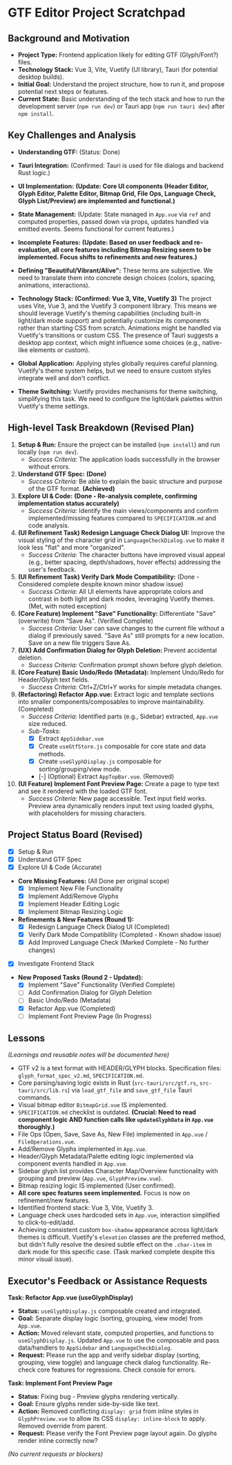 # GTF Editor Project Scratchpad

## Background and Motivation

- **Project Type:** Frontend application likely for editing GTF (Glyph/Font?) files.
- **Technology Stack:** Vue 3, Vite, Vuetify (UI library), Tauri (for potential desktop builds).
- **Initial Goal:** Understand the project structure, how to run it, and propose potential next steps or features.
- **Current State:** Basic understanding of the tech stack and how to run the development server (`npm run dev`) or Tauri app (`npm run tauri dev`) after `npm install`.

## Key Challenges and Analysis

- **Understanding GTF:** (Status: Done)
- **Tauri Integration:** (Confirmed: Tauri is used for file dialogs and backend Rust logic.)
- **UI Implementation:** **(Update: Core UI components (Header Editor, Glyph Editor, Palette Editor, Bitmap Grid, File Ops, Language Check, Glyph List/Preview) are implemented and functional.)**
- **State Management:** (Update: State managed in `App.vue` via `ref` and computed properties, passed down via props, updates handled via emitted events. Seems functional for current features.)

- **Incomplete Features:** **(Update: Based on user feedback and re-evaluation, all core features including Bitmap Resizing seem to be implemented. Focus shifts to refinements and new features.)**
- **Defining "Beautiful/Vibrant/Alive":** These terms are subjective. We need to translate them into concrete design choices (colors, spacing, animations, interactions).
- **Technology Stack:** **(Confirmed: Vue 3, Vite, Vuetify 3)** The project uses Vite, Vue 3, and the Vuetify 3 component library. This means we should leverage Vuetify's theming capabilities (including built-in light/dark mode support) and potentially customize its components rather than starting CSS from scratch. Animations might be handled via Vuetify's transitions or custom CSS. The presence of Tauri suggests a desktop app context, which might influence some choices (e.g., native-like elements or custom).
- **Global Application:** Applying styles globally requires careful planning. Vuetify's theme system helps, but we need to ensure custom styles integrate well and don't conflict.
- **Theme Switching:** Vuetify provides mechanisms for theme switching, simplifying this task. We need to configure the light/dark palettes within Vuetify's theme settings.

## High-level Task Breakdown (Revised Plan)

1.  **Setup & Run:** Ensure the project can be installed (`npm install`) and run locally (`npm run dev`).
    - *Success Criteria:* The application loads successfully in the browser without errors.
2.  **Understand GTF Spec:** **(Done)**
    - *Success Criteria:* Be able to explain the basic structure and purpose of the GTF format. **(Achieved)**
3.  **Explore UI & Code:** **(Done - Re-analysis complete, confirming implementation status accurately)**
    - *Success Criteria:* Identify the main views/components and confirm implemented/missing features compared to `SPECIFICATION.md` and code analysis.
4.  **(UI Refinement Task) Redesign Language Check Dialog UI:** Improve the visual styling of the character grid in `LanguageCheckDialog.vue` to make it look less "flat" and more "organized".
    - *Success Criteria:* The character buttons have improved visual appeal (e.g., better spacing, depth/shadows, hover effects) addressing the user's feedback.
5.  **(UI Refinement Task) Verify Dark Mode Compatibility:** (Done - Considered complete despite known minor shadow issue)
    - *Success Criteria:* All UI elements have appropriate colors and contrast in both light and dark modes, leveraging Vuetify themes. (Met, with noted exception)
6.  **(Core Feature) Implement "Save" Functionality:** Differentiate "Save" (overwrite) from "Save As". (Verified Complete)
    - *Success Criteria:* User can save changes to the current file without a dialog if previously saved. "Save As" still prompts for a new location. Save on a new file triggers Save As.
7.  **(UX) Add Confirmation Dialog for Glyph Deletion:** Prevent accidental deletion.
    - *Success Criteria:* Confirmation prompt shown before glyph deletion.
8.  **(Core Feature) Basic Undo/Redo (Metadata):** Implement Undo/Redo for Header/Glyph text fields.
    - *Success Criteria:* Ctrl+Z/Ctrl+Y works for simple metadata changes.
9.  **(Refactoring) Refactor App.vue:** Extract logic and template sections into smaller components/composables to improve maintainability. (Completed)
    - *Success Criteria:* Identified parts (e.g., Sidebar) extracted, `App.vue` size reduced.
    - *Sub-Tasks:*
        - [x] Extract `AppSidebar.vue`
        - [x] Create `useGtfStore.js` composable for core state and data methods.
        - [x] Create `useGlyphDisplay.js` composable for sorting/grouping/view mode.
        - [-] (Optional) Extract `AppTopBar.vue`. (Removed)
10. **(UI Feature) Implement Font Preview Page:** Create a page to type text and see it rendered with the loaded GTF font.
    - *Success Criteria:* New page accessible. Text input field works. Preview area dynamically renders input text using loaded glyphs, with placeholders for missing characters.

## Project Status Board (Revised)

- [x] Setup & Run
- [x] Understand GTF Spec
- [x] Explore UI & Code (Accurate)
- **Core Missing Features:** (All Done per original scope)
    - [x] Implement New File Functionality
    - [x] Implement Add/Remove Glyphs
    - [x] Implement Header Editing Logic
    - [x] Implement Bitmap Resizing Logic
- **Refinements & New Features (Round 1):**
    - [x] Redesign Language Check Dialog UI (Completed)
    - [x] Verify Dark Mode Compatibility (Completed - Known shadow issue)
    - [x] Add Improved Language Check (Marked Complete - No further changes)
- [x] Investigate Frontend Stack
- **New Proposed Tasks (Round 2 - Updated):**
    - [x] Implement "Save" Functionality (Verified Complete)
    - [ ] Add Confirmation Dialog for Glyph Deletion
    - [ ] Basic Undo/Redo (Metadata)
    - [x] Refactor App.vue (Completed)
    - [ ] Implement Font Preview Page (In Progress)

## Lessons

*(Learnings and reusable notes will be documented here)*
- GTF v2 is a text format with HEADER/GLYPH blocks. Specification files: `glyph_format_spec_v2.md`, `SPECIFICATION.md`.
- Core parsing/saving logic exists in Rust (`src-tauri/src/gtf.rs`, `src-tauri/src/lib.rs`) via `load_gtf_file` and `save_gtf_file` Tauri commands.
- Visual bitmap editor `BitmapGrid.vue` IS implemented.
- `SPECIFICATION.md` checklist is outdated. **(Crucial: Need to read component logic AND function calls like `updateGlyphData` in `App.vue` thoroughly.)**
- File Ops (Open, Save, Save As, New File) implemented in `App.vue` / `FileOperations.vue`.
- Add/Remove Glyphs implemented in `App.vue`.
- Header/Glyph Metadata/Palette editing logic implemented via component events handled in `App.vue`.
- Sidebar glyph list provides Character Map/Overview functionality with grouping and preview (`App.vue`, `GlyphPreview.vue`).
- Bitmap resizing logic IS implemented (User confirmed).
- **All core spec features seem implemented.** Focus is now on refinement/new features.
- Identified frontend stack: Vue 3, Vite, Vuetify 3.
- Language check uses hardcoded sets in `App.vue`, interaction simplified to click-to-edit/add.
- Achieving consistent custom `box-shadow` appearance across light/dark themes is difficult. Vuetify's `elevation` classes are the preferred method, but didn't fully resolve the desired subtle effect on the `.char-item` in dark mode for this specific case. (Task marked complete despite this minor visual issue).

## Executor's Feedback or Assistance Requests

**Task: Refactor App.vue (useGlyphDisplay)**

- **Status:** `useGlyphDisplay.js` composable created and integrated.
- **Goal:** Separate display logic (sorting, grouping, view mode) from `App.vue`.
- **Action:** Moved relevant state, computed properties, and functions to `useGlyphDisplay.js`. Updated `App.vue` to use the composable and pass data/handlers to `AppSidebar` and `LanguageCheckDialog`.
- **Request:** Please run the app and verify sidebar display (sorting, grouping, view toggle) and language check dialog functionality. Re-check core features for regressions. Check console for errors.

**Task: Implement Font Preview Page**

- **Status:** Fixing bug - Preview glyphs rendering vertically.
- **Goal:** Ensure glyphs render side-by-side like text.
- **Action:** Removed conflicting `display: grid` from inline styles in `GlyphPreview.vue` to allow its CSS `display: inline-block` to apply. Removed override from parent.
- **Request:** Please verify the Font Preview page layout again. Do glyphs render inline correctly now?

*(No current requests or blockers)*
